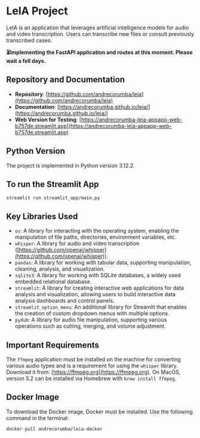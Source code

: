 # LeIA Project

LeIA is an application that leverages artificial intelligence models for audio and video transcription. Users can transcribe new files or consult previously transcribed cases.

**⏳Implementing the FastAPI application and routes at this moment. Please wait a fell days.**

## Repository and Documentation

- **Repository**: [https://github.com/andrecorumba/leia](https://github.com/andrecorumba/leia)
- **Documentation**: [https://andrecorumba.github.io/leia/](https://andrecorumba.github.io/leia/)
- **Web Version for Testing**: [https://andrecorumba-leia-appapp-web-b757de.streamlit.app](https://andrecorumba-leia-appapp-web-b757de.streamlit.app)

## Python Version

The project is implemented in Python version 3.12.2.

## To run the Streamlit App

`streamlit run streamlit_app/main.py`

## Key Libraries Used

- `os`: A library for interacting with the operating system, enabling the manipulation of file paths, directories, environment variables, etc.
- `whisper`: A library for audio and video transcription ([https://github.com/openai/whisper](https://github.com/openai/whisper)).
- `pandas`: A library for working with tabular data, supporting manipulation, cleaning, analysis, and visualization.
- `sqlite3`: A library for working with SQLite databases, a widely used embedded relational database.
- `streamlit`: A library for creating interactive web applications for data analysis and visualization, allowing users to build interactive data analysis dashboards and control panels.
- `streamlit_option_menu`: An additional library for Streamlit that enables the creation of custom dropdown menus with multiple options.
- `pydub`: A library for audio file manipulation, supporting various operations such as cutting, merging, and volume adjustment.

## Important Requirements

The `ffmpeg` application must be installed on the machine for converting various audio types and is a requirement for using the `whisper` library. Download it from: [https://ffmpeg.org](https://ffmpeg.org). On MacOS, version 5.2 can be installed via Homebrew with `brew install ffmpeg`.

## Docker Image

To download the Docker image, Docker must be installed. Use the following command in the terminal:

`docker pull andrecorumba/leia-docker`